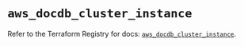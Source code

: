 # `aws_docdb_cluster_instance`

Refer to the Terraform Registry for docs: [`aws_docdb_cluster_instance`](https://registry.terraform.io/providers/hashicorp/aws/4.54.0/docs/resources/docdb_cluster_instance).
